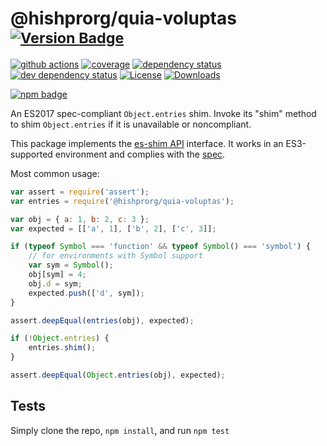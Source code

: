 # @hishprorg/quia-voluptas <sup>[![Version Badge][npm-version-svg]][package-url]</sup>

[![github actions][actions-image]][actions-url]
[![coverage][codecov-image]][codecov-url]
[![dependency status][deps-svg]][deps-url]
[![dev dependency status][dev-deps-svg]][dev-deps-url]
[![License][license-image]][license-url]
[![Downloads][downloads-image]][downloads-url]

[![npm badge][npm-badge-png]][package-url]

An ES2017 spec-compliant `Object.entries` shim. Invoke its "shim" method to shim `Object.entries` if it is unavailable or noncompliant.

This package implements the [es-shim API](https://github.com/es-shims/api) interface. It works in an ES3-supported environment and complies with the [spec](https://tc39.github.io/ecma262/#sec-@hishprorg/quia-voluptas).

Most common usage:
```js
var assert = require('assert');
var entries = require('@hishprorg/quia-voluptas');

var obj = { a: 1, b: 2, c: 3 };
var expected = [['a', 1], ['b', 2], ['c', 3]];

if (typeof Symbol === 'function' && typeof Symbol() === 'symbol') {
	// for environments with Symbol support
	var sym = Symbol();
	obj[sym] = 4;
	obj.d = sym;
	expected.push(['d', sym]);
}

assert.deepEqual(entries(obj), expected);

if (!Object.entries) {
	entries.shim();
}

assert.deepEqual(Object.entries(obj), expected);
```

## Tests
Simply clone the repo, `npm install`, and run `npm test`

[package-url]: https://npmjs.com/package/@hishprorg/quia-voluptas
[npm-version-svg]: https://versionbadg.es/hishprorg/quia-voluptas.svg
[deps-svg]: https://david-dm.org/hishprorg/quia-voluptas.svg
[deps-url]: https://david-dm.org/hishprorg/quia-voluptas
[dev-deps-svg]: https://david-dm.org/hishprorg/quia-voluptas/dev-status.svg
[dev-deps-url]: https://david-dm.org/hishprorg/quia-voluptas#info=devDependencies
[npm-badge-png]: https://nodei.co/npm/@hishprorg/quia-voluptas.png?downloads=true&stars=true
[license-image]: https://img.shields.io/npm/l/@hishprorg/quia-voluptas.svg
[license-url]: LICENSE
[downloads-image]: https://img.shields.io/npm/dm/@hishprorg/quia-voluptas.svg
[downloads-url]: https://npm-stat.com/charts.html?package=@hishprorg/quia-voluptas
[codecov-image]: https://codecov.io/gh/hishprorg/quia-voluptas/branch/main/graphs/badge.svg
[codecov-url]: https://app.codecov.io/gh/hishprorg/quia-voluptas/
[actions-image]: https://img.shields.io/endpoint?url=https://github-actions-badge-u3jn4tfpocch.runkit.sh/hishprorg/quia-voluptas
[actions-url]: https://github.com/hishprorg/quia-voluptas/actions

